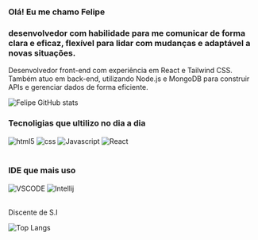 ### Olá! Eu me chamo Felipe

### desenvolvedor com habilidade para me comunicar de forma clara e eficaz, flexível para lidar com mudanças e adaptável a novas situações.
Desenvolvedor front-end com experiência em React e Tailwind CSS. Também atuo em back-end, utilizando Node.js e MongoDB para construir APIs e gerenciar dados de forma eficiente.

![Felipe GitHub stats](https://github-readme-stats.vercel.app/api?username=FelpsSantosx&show_icons=true&theme=dracula)

### Tecnoligias que ultilizo no dia a dia

<div style="display: inline_block">
  <img align="center" alt="html5" src="https://img.shields.io/badge/HTML5-E34F26?style=for-the-badge&logo=html5&logoColor=white" />
  <img align="center" alt="css" src="https://img.shields.io/badge/CSS3-1572B6?style=for-the-badge&logo=css3&logoColor=white" />
  <img align="center" alt="Javascript" src="https://img.shields.io/badge/JavaScript-F7DF1E?style=for-the-badge&logo=javascript&logoColor=black" />
  <img align="center" alt="React" src= "https://img.shields.io/badge/React-20232A?style=for-the-badge&logo=react&logoColor=61DAFB" />
</div><br/>

### IDE que mais uso

<div style="display: inline_block">
  <img align="center" alt="VSCODE" src="https://img.shields.io/badge/Visual_Studio_Code-0078D4?style=for-the-badge&logo=visual%20studio%20code&logoColor=white" />
  <img align="center" alt="Intellij" src="https://img.shields.io/badge/IntelliJ_IDEA-000000.svg?style=for-the-badge&logo=intellij-idea&logoColor=white" />
</div><br/>

Discente de S.I 

![Top Langs](https://github-readme-stats.vercel.app/api/top-langs/?username=FelpsSantosx&layout=compact)


